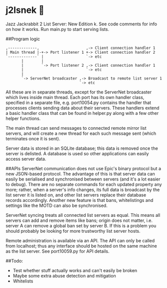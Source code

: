 j2lsnek 🐍
===

Jazz Jackrabbit 2 List Server: New Edition k. See code comments for info on how it works. Run main.py to start serving lists.

##Program logic
```
,-------------,                     ,-> Client connection handler 1
| Main thread |-+-> Port listener 1 +-> Client connection handler 2
`-------------` |                   `-> etc
       |        |
       |        `-> Port listener 2 ,-> Client connection handler 1
       |                            `-> etc
       |
       `-> ServerNet broadcaster ,-> Broadcast to remote list server 1
                                 `-> etc
```

All these are in separate threads, except for the ServerNet broadcaster which lives inside main thread. Each port has
its own handler class, specified in a separate file, e.g. port10054.py contains the handler that processes clients
sending data about their servers. These handlers extend a basic handler class that can be found in helper.py along with
a few other helper functions.

The main thread can send messages to connected remote mirror list servers, and will create a new thread for each such
message sent (which terminates once it is sent).

Server data is stored in an SQLite database; this data is removed once the server is delisted. A database is used so
other applications can easily access server data.

##APIs
ServerNet communication does not use Epic's binary protocol but a new JSON-based protocol. The advantage of this is that
server data can easily be serialised and synchronised between servers (and it's a lot easier to debug). There are no
separate commands for each updated property any more; rather, when a server's info changes, its full data is broadcast
by the list server it is listed on, and other list servers replace their database records accordingly. Another new
feature is that bans, whitelistings and settings like the MOTD can also be synchronised.

ServerNet syncing treats all connected list servers as equal. This means all servers can add and remove items like bans;
origin does not matter, i.e. server A can remove a global ban set by server B. If this is a problem you should probably
be looking for more trustworthy list server hosts.

Remote administration is available via an API. The API can only be called from localhost; thus any interface should be
hosted on the same machine as the list server. See port10059.py for API details.

##Todo:
- Test whether stuff actually works and can't easily be broken
- Maybe some extra abuse detection and mitigation
- Whitelists